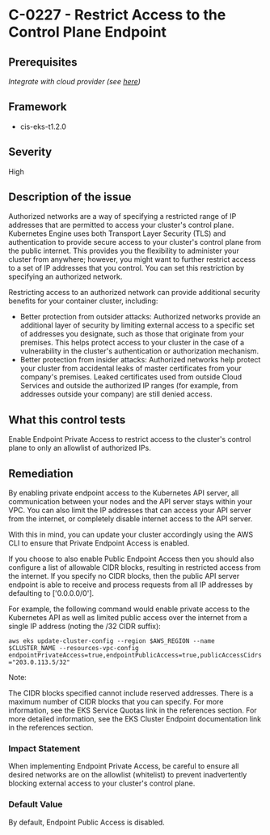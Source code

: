 # C-0227 - Restrict Access to the Control Plane Endpoint

## Prerequisites
 *Integrate with cloud provider (see [here](https://hub.armosec.io/docs/kubescape-integration-with-cloud-providers))*
 
## Framework
* cis-eks-t1.2.0
 
## Severity
High

## Description of the issue
Authorized networks are a way of specifying a restricted range of IP addresses that are permitted to access your cluster's control plane. Kubernetes Engine uses both Transport Layer Security (TLS) and authentication to provide secure access to your cluster's control plane from the public internet. This provides you the flexibility to administer your cluster from anywhere; however, you might want to further restrict access to a set of IP addresses that you control. You can set this restriction by specifying an authorized network.

 Restricting access to an authorized network can provide additional security benefits for your container cluster, including:

 * Better protection from outsider attacks: Authorized networks provide an additional layer of security by limiting external access to a specific set of addresses you designate, such as those that originate from your premises. This helps protect access to your cluster in the case of a vulnerability in the cluster's authentication or authorization mechanism.
* Better protection from insider attacks: Authorized networks help protect your cluster from accidental leaks of master certificates from your company's premises. Leaked certificates used from outside Cloud Services and outside the authorized IP ranges (for example, from addresses outside your company) are still denied access.
 
## What this control tests 
Enable Endpoint Private Access to restrict access to the cluster's control plane to only an allowlist of authorized IPs.
 
## Remediation
By enabling private endpoint access to the Kubernetes API server, all communication between your nodes and the API server stays within your VPC. You can also limit the IP addresses that can access your API server from the internet, or completely disable internet access to the API server.

 With this in mind, you can update your cluster accordingly using the AWS CLI to ensure that Private Endpoint Access is enabled.

 If you choose to also enable Public Endpoint Access then you should also configure a list of allowable CIDR blocks, resulting in restricted access from the internet. If you specify no CIDR blocks, then the public API server endpoint is able to receive and process requests from all IP addresses by defaulting to ['0.0.0.0/0'].

 For example, the following command would enable private access to the Kubernetes API as well as limited public access over the internet from a single IP address (noting the /32 CIDR suffix):

 `aws eks update-cluster-config --region $AWS_REGION --name $CLUSTER_NAME --resources-vpc-config endpointPrivateAccess=true,endpointPublicAccess=true,publicAccessCidrs="203.0.113.5/32"`

 Note:

 The CIDR blocks specified cannot include reserved addresses.
There is a maximum number of CIDR blocks that you can specify. For more information, see the EKS Service Quotas link in the references section.
For more detailed information, see the EKS Cluster Endpoint documentation link in the references section.
 
### Impact Statement
When implementing Endpoint Private Access, be careful to ensure all desired networks are on the allowlist (whitelist) to prevent inadvertently blocking external access to your cluster's control plane.
 
### Default Value
By default, Endpoint Public Access is disabled.
 
